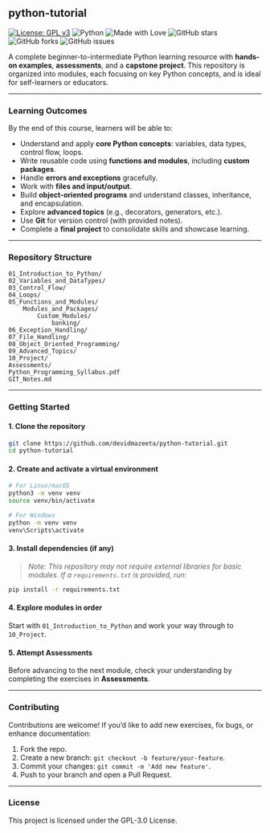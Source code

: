 ## python-tutorial

[![License: GPL v3](https://img.shields.io/badge/License-GPLv3-blue.svg)](LICENSE)
![Python](https://img.shields.io/badge/Python-3.x-brightgreen.svg)
![Made with Love](https://img.shields.io/badge/Made%20with-Love-red.svg)
![GitHub stars](https://img.shields.io/github/stars/devidmazeeta/python-tutorial?style=social)
![GitHub forks](https://img.shields.io/github/forks/devidmazeeta/python-tutorial?style=social)
![GitHub issues](https://img.shields.io/github/issues/devidmazeeta/python-tutorial)

A complete beginner-to-intermediate Python learning resource with **hands-on examples**, **assessments**, and a **capstone project**. This repository is organized into modules, each focusing on key Python concepts, and is ideal for self-learners or educators.

---

### **Learning Outcomes**

By the end of this course, learners will be able to:

* Understand and apply **core Python concepts**: variables, data types, control flow, loops.
* Write reusable code using **functions and modules**, including **custom packages**.
* Handle **errors and exceptions** gracefully.
* Work with **files and input/output**.
* Build **object-oriented programs** and understand classes, inheritance, and encapsulation.
* Explore **advanced topics** (e.g., decorators, generators, etc.).
* Use **Git** for version control (with provided notes).
* Complete a **final project** to consolidate skills and showcase learning.

---

### **Repository Structure**

```
01_Introduction_to_Python/
02_Variables_and_DataTypes/
03_Control_Flow/
04_Loops/
05_Functions_and_Modules/
    Modules_and_Packages/
        Custom_Modules/
            banking/
06_Exception_Handling/
07_File_Handling/
08_Object_Oriented_Programming/
09_Advanced_Topics/
10_Project/
Assessments/
Python_Programming_Syllabus.pdf
GIT_Notes.md
```

---

### **Getting Started**

#### 1. Clone the repository

```bash
git clone https://github.com/devidmazeeta/python-tutorial.git
cd python-tutorial
```

#### 2. Create and activate a virtual environment

```bash
# For Linux/macOS
python3 -m venv venv
source venv/bin/activate

# For Windows
python -m venv venv
venv\Scripts\activate
```

#### 3. Install dependencies (if any)

> *Note: This repository may not require external libraries for basic modules. If a `requirements.txt` is provided, run:*

```bash
pip install -r requirements.txt
```

#### 4. Explore modules in order

Start with `01_Introduction_to_Python` and work your way through to `10_Project`.

#### 5. Attempt Assessments

Before advancing to the next module, check your understanding by completing the exercises in **Assessments**.

---

### **Contributing**

Contributions are welcome! If you’d like to add new exercises, fix bugs, or enhance documentation:

1. Fork the repo.
2. Create a new branch: `git checkout -b feature/your-feature`.
3. Commit your changes: `git commit -m 'Add new feature'`.
4. Push to your branch and open a Pull Request.

---

### **License**

This project is licensed under the GPL-3.0 License.
